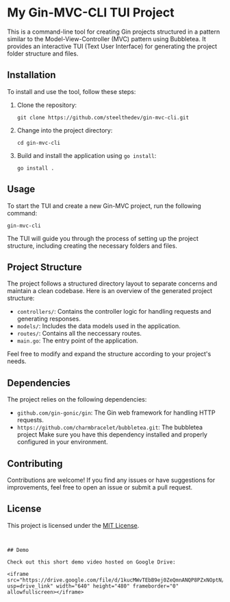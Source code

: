 
# My Gin-MVC-CLI TUI Project

This is a command-line tool for creating Gin projects structured in a pattern similar to the Model-View-Controller (MVC) pattern using Bubbletea. It provides an interactive TUI (Text User Interface) for generating the project folder structure and files.

## Installation

To install and use the tool, follow these steps:

1. Clone the repository:
   ```
   git clone https://github.com/steelthedev/gin-mvc-cli.git
   ```

2. Change into the project directory:
   ```
   cd gin-mvc-cli
   ```

3. Build and install the application using `go install`:
   ```
   go install .
   ```

## Usage

To start the TUI and create a new Gin-MVC project, run the following command:
```
gin-mvc-cli
```

The TUI will guide you through the process of setting up the project structure, including creating the necessary folders and files.

## Project Structure

The project follows a structured directory layout to separate concerns and maintain a clean codebase. Here is an overview of the generated project structure:

- `controllers/`: Contains the controller logic for handling requests and generating responses.
- `models/`: Includes the data models used in the application.
- `routes/`: Contains all the neccessary routes.
- `main.go`: The entry point of the application.

Feel free to modify and expand the structure according to your project's needs.

## Dependencies

The project relies on the following dependencies:

- `github.com/gin-gonic/gin`: The Gin web framework for handling HTTP requests.
- `https://github.com/charmbracelet/bubbletea.git`: The bubbletea project
Make sure you have this dependency installed and properly configured in your environment.

## Contributing

Contributions are welcome! If you find any issues or have suggestions for improvements, feel free to open an issue or submit a pull request.

## License

This project is licensed under the [MIT License](LICENSE).
```


## Demo

Check out this short demo video hosted on Google Drive:

<iframe src="https://drive.google.com/file/d/1kucMWvTEbB9ej0ZeQmnANQP8PZxNOptN/view?usp=drive_link" width="640" height="480" frameborder="0" allowfullscreen></iframe>
